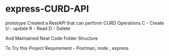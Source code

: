 # express-CURD-API

prototype
Created a RestAPI that can perform CURD Operations
C - Create
U - update
R - Read
D - Delete

And Maintained Neat Code Folder Structure 

To Try this Project 
Requirement - Postman, node , express
